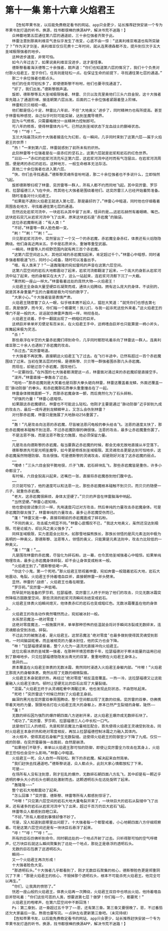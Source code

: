 # 第十一集 第十六章 火焰君王
        【告知苹果书友，以后能免费稳定看书的网站、app只会更少，站长推荐赶快安装一个专为苹果书友打造的听书，换源，找书都很棒的换源APP，解决书荒不迷路！】
       众神墓地第五层通往第六层的通道前，三十余位强者齐聚于此。
       林雷注意到那奥利维亚气息似乎发生了改变，心底不由一惊：“这奥利维亚难道也有所突破了？”作为天才剑圣，奥利维亚仅仅花费十二年时间，就从连黑德森都不及，提升到仅次于五大圣域极限强者的地步。
       这种进步速度，非常可怕。
       如今八年过去了，如果说奥利维亚没进步，这才是怪事。
       德斯黎看着海沃德等二十余强者，朗声道：“你们也知道第六层的情况了，我们十个负责对付那火焰君王，至于你们，任务则是轻松一点。在保证生命的前提下，寻找通往第七层的通道。”
       那二十余位强者也都点头。
       他们的任务可轻松多了，即使德斯黎不吩咐，他们也要寻找通道了。
       “好了，我们出发。”德斯黎朗声道。
       旋即，德斯黎等五大圣域极限强者、林雷、贝贝以及克里奥他们三头六目金猊，这十大强者率先踏上了通道阶梯，接连朝第六层出发。后面的二十余位强者紧跟着登上阶梯。
       林雷和贝贝相视一眼。
       他们都是信心十足，林雷比八年前，不但‘大地奥义’进步了，同时精神力也有所提高。甚至于林雷有种感觉，自己似乎时刻可能突破，达到圣魔导境界。
       因为斗气修炼，只需要略微分一丝精神力控制即可。
       可八年的修炼，使得林雷体内斗气，已然达到圣域状态下龙血战士的巅峰状态。
       “呼！”“呼！”……
       玉兰大陆最顶尖的十大强者接连化为幻影，在一瞬间，几乎同时来到了这第六层——属于火焰君王的世界！
       “热！”一来到第六层，林雷就感到了前所未有的炽热。
       此刻林雷等十位强者是在一座赤红的坚石上，这第六层就是岩浆和岩石的红色世界。
       “汩汩~~~”赤红的岩浆河流充斥正第六层，这岩浆河流中还时而有气泡冒出，在岩浆河流周围，便是烤的赤红的岩石。这种地方，一般生命根本无法存活。
       其他二十余位强者也进入第六层。
       “快，你们去寻找通道。”德斯黎灵魂传音吩咐道，那二十余位强者也不多说什么，立即悄然飞起。
       旋即德斯黎扫视了林雷、突厉雷等一群人，所有人都不约而同地飞起。其中突厉雷、罗莎莉、拉瑟福德三人飞在中央，而其他七大强者是围绕着他们。这突厉雷三人已经开始蓄势准备。
       随时准备对付火焰君王。
       “如果能不遇到火焰君王就进入第七层，那是最好的了。”林雷心中暗道，同时他也仔细看着周围各处地方，寻找着通往第七层的通道。
       忽然远处岩浆河流中，一块岩石从其中冒了出来，怪异的是……这岩石赫然有着眼睛、嘴巴。这块岩石突兀从岩浆河流中飞了出来，原来这块岩石是‘赤岩魔’的脑袋。
       这位赤岩魔嘶吼道：“有人类！”
       “不好。”林雷等一群人脸色都一变。
       “刷！”“刷！”“刷！”……
       只见那岩浆河流中，突然冒出了一个又一个的赤岩魔，赤岩魔全身赤红，体表还有火焰隐隐腾绕。他们身高近两米五。手中是石质斧头、重锤等重型武器。
       一瞬间，林雷等人的视野范围内就有两三百个赤岩魔。
       “这第六层空间这么大，其他区域的赤岩魔加起来，肯定超过千个。”林雷心中暗想，同时诸多强者都极速飞行，同时小心戒备，随时可以准备出手。
       “哦，有人类来了？”一道轰隆隆的宛如雷鸣的声音在这第六层空间。
       这第六层空间的岩石大地都震动了起来，岩浆河流都翻滚了起来，一个高大的身影从岩浆河流中站了起来，他的身躯实在太大了，这么一站起来，连岩浆河流都下沉了一大截。
       “果然和一座山一样大。”林雷看着远处的庞然大物——火焰君王！
       火焰君王全身由大量坚硬巨石凝聚而成，通体火焰腾绕。拥有这么庞大的身体，不谈别的，就是其本身重量产生的力量都是极为可怕的数字了。
       “大家小心。”十大强者皆是表情严肃。
       火焰君王随意瞥了众人一眼，似乎根本瞧不起众人，猖狂大笑道：“就凭你们也想去第七层，真是做梦，而今天，你们每一个都要死！孩儿们，与我一起杀死这些外来者。”这火焰君王的嗓门不是一般的大，说话就仿佛雷声轰鸣一样，响彻各处。
       火焰君王说着，手中一翻就出现了一柄暗红的巨斧。
       这柄巨斧单单斧刃便足有百米长，在火焰君王手中，这柄嗜血巨斧也只能算是一柄小斧头，挥舞起来极为灵活。
       “杀！”
       那些悬浮在半空的大量赤岩魔们得到命令，几乎同时都怒吼着杀向了林雷这一群人。连奥利维亚那二十余人也遇到了赤岩魔的攻击。
       “杀过去。”突厉雷喝道。
       十大强者不再犹豫，直接朝这火焰君王飞了过去。在飞行半途中，已然有超过一百个赤岩魔围绕了过来。当初在第五层的时候，是德斯黎、贝贝等一群强者围杀那几头赤岩魔。
       而现在，却是过百个赤岩魔，围攻他们。
       “一定要挡住。”在外围的七大强者都清楚这一点，林雷面对涌过来的赤岩魔却是直接空手。
       “滚开。”林雷直接一拳轰击了过去。
       “哈哈~~”那赤岩魔则是大笑着也是将那大拳头砸向林雷，林雷这覆盖着龙鳞，外面还覆盖一层‘脉动防御’的拳头。和赤岩魔那石质拳头重重撞击在了一起。
       林雷身体微微震颤一下，而那赤岩魔身体一颤，而后竟然化为了石头碎粉。
       “好强的力量！”林雷心底暗惊。
       如果跟这赤岩魔硬抗，林雷也不可能这么轻松。他刚才主要是通过‘脉动防御’近乎卸到九成的攻击力，最后一成传递到龙鳞鳞甲上，又怎么会伤到林雷？
       对付那赤岩魔，林雷只是施展了大地脉动256重罢了。
       ……
       “轰！”凡是攻击向法恩的赤岩魔，尽皆被法恩闪电般的拳头给击飞。法恩的速度太快了，那些赤岩魔根本碰触不到法恩。不过赤岩魔防御的确很强，法恩的攻击，最多让赤岩魔重伤罢了。
       不是法恩不强，而是法恩不敢全力施展，他必须保留力量。
       ……
       凡是攻击向德斯黎的赤岩魔，每当要靠近赤岩魔的时候，都会无缘无故地直接从半空落下。
       德斯黎原先可是光明圣魔导，如今更是修炼到圣域极限。其灵魂攻击更是达到可怕地步。这赤岩魔虽然物理防御、攻击很强。可是德斯黎的灵魂攻击，却是刚好对准了这赤岩魔的弱点。
       ……
       “噗哧！”三头六目金猊干脆地很，爪子飞舞，岩石碎块乱飞，那些赤岩魔皆是重伤，许多小命都没了。
       有时候，六目金猊高兴起来，还嘴巴一张，直接将赤岩魔吞到他们腹中去。
       ……
       贝贝就可怕了，他的速度可以和法恩一比，那些赤岩魔根本碰触不到贝贝。而贝贝的随便一爪子，就重伤赤岩魔。
       “老大，这赤岩魔很麻烦，身体太坚硬了。”贝贝的声音在林雷脑海中响起。
       “当然坚硬。”林雷心底知晓。
       他也曾经尝试像贝贝一样，先用速度闪过对方攻击，然后单纯的力量攻击赤岩魔身体。可是赤岩魔防御太强了，林雷单纯的力量攻击，最多让赤岩魔受伤而已。
       “蓬！”林雷又是一拳，直接将眼前的赤岩魔震成了碎石粉。
       “不同的奥义，攻击威力明显不同。”林雷心底慨叹不已，“我这大地奥义，虽然还没达到极限。可是论威力，却比风之奥义强多了。”
       同样圣域极限，实力差距会比较大。如那雪地猫熊族长，那族长领悟的是风元素法则中极为高明的一种奥义。那德斯黎、法恩等人，领悟的奥义，只能算是元素法则中，攻击力比较低的一种奥义。
       “蓬！”“蓬！”……
       凡是围攻林雷的赤岩魔，尽皆化为碎石粉。这一幕，也令其他圣域强者心中暗惊。如果单纯物理攻击，最多让赤岩魔身体碎裂，却不会让身体变成粉末一般。
       “火焰君王到了。”德斯黎低喝一声。
       “你这个小鬼，第一个死吧。”那火焰君王怒视着林雷，宛如奔雷一般踏着岩石大地，岩石大地震动、龟裂。火焰君王手持着嗜血巨斧，直接朝林雷一斧头劈来。
       显然，林雷的‘战绩’，火焰君王也看在眼里。
       “罗莎莉。”突厉雷一声低喝。
       而早就开始准备的罗莎莉、拉瑟福德、突厉雷三人终于开始了他们的攻击，只见无数冰霜突然降临方圆数里空间，那些流淌的岩浆河流瞬间冻结变成岩石。
       火焰君王体表火焰瞬间熄灭，他体表赤红的岩石也变成暗红色。无数冰霜覆盖在他的身体上。
       火焰君王的攻击动作竟然噶然而止，宛如被冰封一般。
       水系禁忌魔法——绝对零度！
       这绝对零度魔法，一般施展开来，单单那种恐怖的低温就会将对手瞬间冻裂成无数碎末，连灵魂都会受到冻结、碎裂。
       不过此次的被施法者，是火焰君王。这禁忌魔法‘绝对零度’也最多做到使得其灵魂受到影响，一时间脑袋眩晕。而且被相克的力量冰封住，他的实力也会下降。
       “咻！”拉瑟福德紧接着，整个人化为一道流光直接冲向火焰君王。
       这位北极冰原的圣域第一强者，在那种环境苦修数千年，拉瑟福德对于寒冰能量的运用已经到了巅峰地步。只见拉瑟福德隐隐发出青光的双掌，重重地劈在火焰君王身体上。
       诡异的……
       原本覆盖在火焰君王体表的无数冰霜，竟然同时浸透入火焰君王身躯内部。“咔嚓！”火焰君王那庞大的身躯体表，竟然出现了无数的细微裂痕。
       火焰君王本身就是炽热，再经过‘绝对零度’相反温度覆盖。一热一冷，这拉瑟福德又让这能量融入火焰君王体内。顿时让坚硬无比的巨石出现了大量裂缝。
       “混蛋。”火焰君王终于从灵魂眩晕中清醒过来，他也发现此刻状态，不由怒吼起来。
       “死吧！”突厉雷这个时候已然到了火焰君王身前。
       幽深的黑光在突厉雷双拳周围腾绕，整个空间都出现了无数的纹痕。突厉雷的双拳，仿佛携带着天地的力量，狠狠地击打在火焰君王庞大的身躯上。原本已然产生裂缝的身躯，陡然——
       “蓬！”
       无数的碎石因为强烈的爆炸朝四面八方迸射开来，这火焰君王爆炸成无数碎石块了。
       “成功了。”突厉雷、罗莎莉、拉瑟福德三人心中长松一口气。
       这是他们三人的绝招，先是和禁忌魔法力量相互配合，首先使得火焰君王灵魂受到攻击，同时火焰君王本身炽热和绝对零度相反，再加上拉瑟福德控制冰霜之力融入其体内。
       冰火相冲，使得其岩石身躯产生无数裂缝。这使得火焰君王的防御至少下降了九成。仅仅一成的防御，在突厉雷最强一击面前，自然是崩溃。
       “如果他们不联手，单单以火焰君王那可怕的防御，即使让突厉雷全力攻击在其身上，火焰君王恐怕也会没什么影响。”林雷心中暗道。
       火焰君王一死，众人自然一阵轻松。剩下的赤岩魔，解决起来自然简单。
       “我们赶快去找通道吧。”德斯黎说道，众人都点头，此刻大家心情都放松了下来。
       可是——
       在场所有人没有注到意，刚才狂乱的爆炸，无数碎石朝四面八方乱飞，其中却是有一颗近乎透明的拳头大小的石头也朝远处激射而去。这颗透明石头在远处旋转了起来。
       “轰隆隆~~~”
       整个岩石大地都震动了起来。
       “怎么回事？”突厉雷、德斯黎、林雷等所有人都感到惊讶了。
       “咔嚓！”只见第六层空间的岩石大地大量龟裂开来了，一块块巨大的岩石从裂缝中飞了出来，还有诸多的岩石从岩浆河流中飞了出来，超过千百万的巨大岩石飞起。
       林雷等众人都感到目瞪口呆。
       “不好。”所有人都感到事情好像不妙了。
       可是，没人知道到底哪里出问题了。十大强者每一个都警戒着，小心地朝四面八方仔细观察着。可是这第六层空间还是有一块块巨石悬浮了起来。
       “呼！”“呼！”“呼！”……
       所有的巨石仿佛听到命令，同时朝远处的一个地点齐射了过去。只听得那可怕的空气呼啸声，亿万块巨石就这么瞬间聚集到了远处一个地点，那处正是悬浮的透明石头。
       无数的巨石包裹了这透明石头。
       瞬间——
       又一个火焰君王再次形成！
       十大强者脸色大变。
       “那透明石头。”十大强者几乎都看到了，刚才无数巨石聚集的核心，德斯黎脸色更是郑重阴沉了下来：“那是火焰君王的核心，不毁掉那个透明石头，根本不可能杀死火焰君王。他完全可以再生。”
       “你们，让我真的愤怒了。”
       恍若一座山般的火焰君王，体表火焰再一次腾绕，火焰君王双目中也喷出火焰，他持着嗜血巨斧怒吼着：“你们这些可恶的人类，想要进第七层？做梦！你们每一个，都要死！”
       火焰君王的咆哮声，在第六层空间中不断回荡！
       Ps：第二章到，这一章超过五千字了~~恩，还有第三章。第三章又要很晚了。恩，不过番茄还欠大家最后一张。熬夜也要写完。一点钟左右更新第三章吧。（未完待续）
       【告知苹果书友，以后能免费稳定看书的网站、app只会更少，站长推荐赶快安装一个专为苹果书友打造的听书，换源，找书都很棒的换源APP，解决书荒不迷路！】